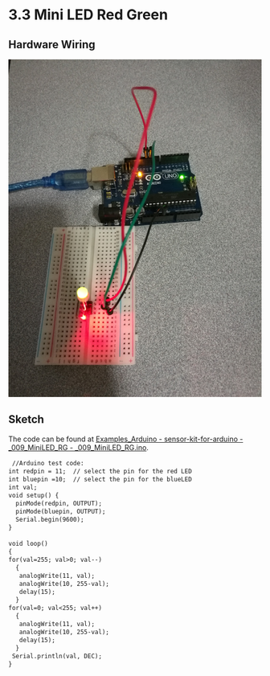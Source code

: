 # 3.3 Mini LED Red Green

## Hardware Wiring

![Mini LED Red Green](../../Examples/sensor-kit-for-arduino/009_miniled_rg.jpg)


## Sketch

The code can be found at [Examples_Arduino - sensor-kit-for-arduino - _009_MiniLED_RG - _009_MiniLED_RG.ino](https://github.com/LongerVisionRobot/Examples_Arduino/tree/master/sensor-kit-for-arduino/_009_MiniLED_RG/_009_MiniLED_RG.ino).
```
 //Arduino test code:
int redpin = 11;  // select the pin for the red LED
int bluepin =10;  // select the pin for the blueLED
int val;
void setup() {
  pinMode(redpin, OUTPUT);
  pinMode(bluepin, OUTPUT);
  Serial.begin(9600);
}

void loop() 
{
for(val=255; val>0; val--)
  {
   analogWrite(11, val);
   analogWrite(10, 255-val);
   delay(15); 
  }
for(val=0; val<255; val++)
  {
   analogWrite(11, val);
   analogWrite(10, 255-val);
   delay(15); 
  }
 Serial.println(val, DEC);
}
```